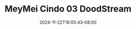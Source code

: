 --- 
title: "MeyMei Cindo 03  DoodStream"
description: "streaming bokep MeyMei Cindo 03  DoodStream   video full  "
date: 2024-11-22T16:05:43-08:00
file_code: "8tdiaqk4u4nj"
draft: false
cover: "31gwpzoxzey26y0p.jpg"
tags: ["MeyMei", "Cindo", "DoodStream", "bokep-indo", "bokep-viral", "bokep-ig"]
length: 120
fld_id: "1398456"
foldername: "ABG vacum cleaner"
categories: ["ABG vacum cleaner"]
views: 183
---